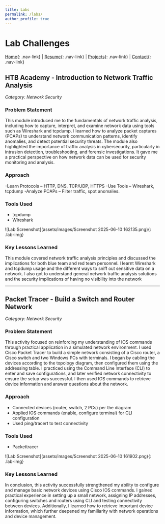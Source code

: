 ```yaml
---
title: Labs
permalink: /labs/
author_profile: true
---
```


# Lab Challenges

[Home](/){: .nav-link} | [Resume](/resume){: .nav-link} | [Projects](/projects){: .nav-link} | [Contact](/contact){: .nav-link}

## HTB Academy - Introduction to Network Traffic Analysis 
*Category: Network Security*

### Problem Statement
This module introduced me to the fundamentals of network traffic analysis, including how to capture, interpret, and examine network data using tools such as Wireshark and tcpdump. I learned how to analyze packet captures (PCAPs) to understand network communication patterns, identify anomalies, and detect potential security threats. The module also highlighted the importance of traffic analysis in cybersecurity, particularly in intrusion detection, troubleshooting, and forensic investigations. It gave me a practical perspective on how network data can be used for security monitoring and analysis.

### Approach
-Learn Protocols – HTTP, DNS, TCP/UDP, HTTPS
-Use Tools – Wireshark, tcpdump
-Analyze PCAPs – Filter traffic, spot anomalies.

### Tools Used
- tcpdump
- Wireshark

![Lab Screenshot](assets/images/Screenshot 2025-06-10 162135.png){: .lab-img}

### Key Lessons Learned
This module covered network traffic analysis principles and discussed the implications for both blue team and red team personnel. I learnt Wireshark and tcpdump usage and the different ways to sniff out sensitive data on a network. I also got to understand general network traffic analysis solutions and the security implications of having no visibility into the network

---

## Packet Tracer - Build a Switch and Router Network 
*Category: Network Security*

### Problem Statement
This activity focused on reinforcing my understanding of IOS commands through practical application in a simulated network environment. I used Cisco Packet Tracer to build a simple network consisting of a Cisco router, a Cisco switch and two Windows PCs with terminals. I began by cabling the devices according to the topology diagram, then configured them using the addressing table. I practiced using the Command Line Interface (CLI) to enter and save configurations, and later verified network connectivity to ensure the setup was successful. I then used IOS commands to retrieve device information and answer questions about the network. 

### Approach
- Connected devices (router, switch, 2 PCs) per the diagram
- Applied IOS commands (enable, configure terminal) for CLI configuration
- Used ping/tracert to test connectivity

### Tools Used
- Packettracer

![Lab Screenshot](assets/images/Screenshot 2025-06-10 161902.png){: .lab-img}

### Key Lessons Learned
In conclusion, this activity successfully strengthened my ability to configure and manage basic network devices using Cisco IOS commands. I gained practical experience in setting up a small network, assigning IP addresses, configuring switches and routers using CLI and testing connectivity between devices. Additionally, I learned how to retrieve important device information, which further deepened my familiarity with network operations and device management. 
